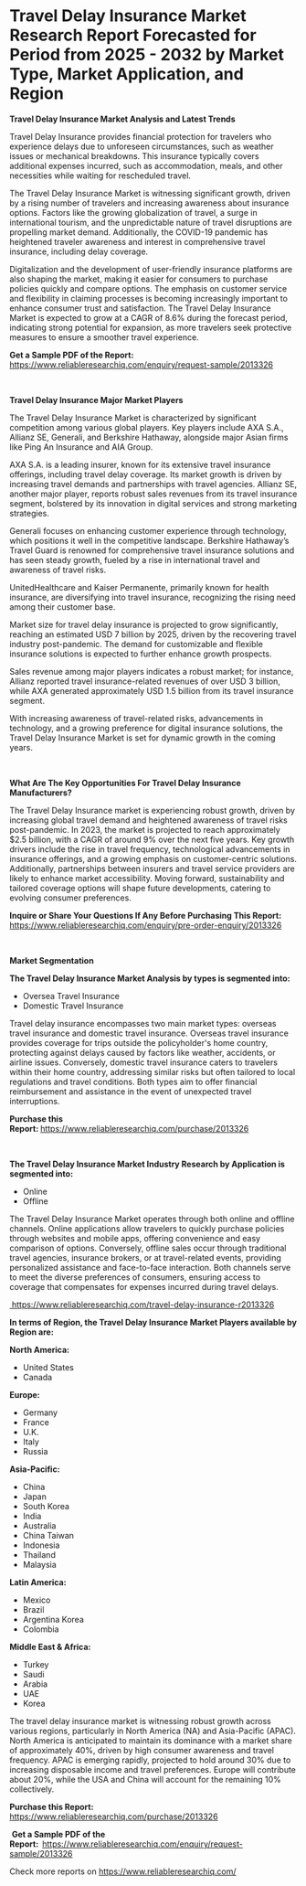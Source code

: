 <p><h1>Travel Delay Insurance Market Research Report Forecasted for Period from 2025 -  2032 by Market Type, Market Application, and Region</h1></p><p><strong>Travel Delay Insurance Market Analysis and Latest Trends</strong></p>
<p><p>Travel Delay Insurance provides financial protection for travelers who experience delays due to unforeseen circumstances, such as weather issues or mechanical breakdowns. This insurance typically covers additional expenses incurred, such as accommodation, meals, and other necessities while waiting for rescheduled travel.</p><p>The Travel Delay Insurance Market is witnessing significant growth, driven by a rising number of travelers and increasing awareness about insurance options. Factors like the growing globalization of travel, a surge in international tourism, and the unpredictable nature of travel disruptions are propelling market demand. Additionally, the COVID-19 pandemic has heightened traveler awareness and interest in comprehensive travel insurance, including delay coverage.</p><p>Digitalization and the development of user-friendly insurance platforms are also shaping the market, making it easier for consumers to purchase policies quickly and compare options. The emphasis on customer service and flexibility in claiming processes is becoming increasingly important to enhance consumer trust and satisfaction. The Travel Delay Insurance Market is expected to grow at a CAGR of 8.6% during the forecast period, indicating strong potential for expansion, as more travelers seek protective measures to ensure a smoother travel experience.</p></p>
<p><strong>Get a Sample PDF of the Report:&nbsp;</strong> <a href="https://www.reliableresearchiq.com/enquiry/request-sample/2013326?utm_campaign=2212&utm_medium=2&utm_source=Github&utm_content=ia&utm_term=10032025&utm_id=travel-delay-insurance">https://www.reliableresearchiq.com/enquiry/request-sample/2013326</a></p>
<p>&nbsp;</p>
<p><strong>Travel Delay Insurance Major Market Players</strong></p>
<p><p>The Travel Delay Insurance Market is characterized by significant competition among various global players. Key players include AXA S.A., Allianz SE, Generali, and Berkshire Hathaway, alongside major Asian firms like Ping An Insurance and AIA Group.</p><p>AXA S.A. is a leading insurer, known for its extensive travel insurance offerings, including travel delay coverage. Its market growth is driven by increasing travel demands and partnerships with travel agencies. Allianz SE, another major player, reports robust sales revenues from its travel insurance segment, bolstered by its innovation in digital services and strong marketing strategies.</p><p>Generali focuses on enhancing customer experience through technology, which positions it well in the competitive landscape. Berkshire Hathaway’s Travel Guard is renowned for comprehensive travel insurance solutions and has seen steady growth, fueled by a rise in international travel and awareness of travel risks. </p><p>UnitedHealthcare and Kaiser Permanente, primarily known for health insurance, are diversifying into travel insurance, recognizing the rising need among their customer base.</p><p>Market size for travel delay insurance is projected to grow significantly, reaching an estimated USD 7 billion by 2025, driven by the recovering travel industry post-pandemic. The demand for customizable and flexible insurance solutions is expected to further enhance growth prospects.</p><p>Sales revenue among major players indicates a robust market; for instance, Allianz reported travel insurance-related revenues of over USD 3 billion, while AXA generated approximately USD 1.5 billion from its travel insurance segment.</p><p>With increasing awareness of travel-related risks, advancements in technology, and a growing preference for digital insurance solutions, the Travel Delay Insurance Market is set for dynamic growth in the coming years.</p></p>
<p>&nbsp;</p>
<p><strong>What Are The Key Opportunities For Travel Delay Insurance Manufacturers?</strong></p>
<p><p>The Travel Delay Insurance market is experiencing robust growth, driven by increasing global travel demand and heightened awareness of travel risks post-pandemic. In 2023, the market is projected to reach approximately $2.5 billion, with a CAGR of around 9% over the next five years. Key growth drivers include the rise in travel frequency, technological advancements in insurance offerings, and a growing emphasis on customer-centric solutions. Additionally, partnerships between insurers and travel service providers are likely to enhance market accessibility. Moving forward, sustainability and tailored coverage options will shape future developments, catering to evolving consumer preferences.</p></p>
<p><strong>Inquire or Share Your Questions If Any Before Purchasing This Report:</strong> <a href="https://www.reliableresearchiq.com/enquiry/pre-order-enquiry/2013326?utm_campaign=2212&utm_medium=2&utm_source=Github&utm_content=ia&utm_term=10032025&utm_id=travel-delay-insurance">https://www.reliableresearchiq.com/enquiry/pre-order-enquiry/2013326</a></p>
<p>&nbsp;</p>
<p><strong>Market Segmentation</strong></p>
<p><strong>The Travel Delay Insurance Market Analysis by types is segmented into:</strong></p>
<p><ul><li>Oversea Travel Insurance</li><li>Domestic Travel Insurance</li></ul></p>
<p><p>Travel delay insurance encompasses two main market types: overseas travel insurance and domestic travel insurance. Overseas travel insurance provides coverage for trips outside the policyholder's home country, protecting against delays caused by factors like weather, accidents, or airline issues. Conversely, domestic travel insurance caters to travelers within their home country, addressing similar risks but often tailored to local regulations and travel conditions. Both types aim to offer financial reimbursement and assistance in the event of unexpected travel interruptions.</p></p>
<p><strong>Purchase this Report:&nbsp;</strong><a href="https://www.reliableresearchiq.com/purchase/2013326?utm_campaign=2212&utm_medium=2&utm_source=Github&utm_content=ia&utm_term=10032025&utm_id=travel-delay-insurance">https://www.reliableresearchiq.com/purchase/2013326</a></p>
<p>&nbsp;</p>
<p><strong>The Travel Delay Insurance Market Industry Research by Application is segmented into:</strong></p>
<p><ul><li>Online</li><li>Offline</li></ul></p>
<p><p>The Travel Delay Insurance Market operates through both online and offline channels. Online applications allow travelers to quickly purchase policies through websites and mobile apps, offering convenience and easy comparison of options. Conversely, offline sales occur through traditional travel agencies, insurance brokers, or at travel-related events, providing personalized assistance and face-to-face interaction. Both channels serve to meet the diverse preferences of consumers, ensuring access to coverage that compensates for expenses incurred during travel delays.</p></p>
<p><a href="https://www.reliableresearchiq.com/travel-delay-insurance-r2013326?utm_campaign=2212&utm_medium=2&utm_source=Github&utm_content=ia&utm_term=10032025&utm_id=travel-delay-insurance">&nbsp;https://www.reliableresearchiq.com/travel-delay-insurance-r2013326</a></p>
<p><strong>In terms of Region, the Travel Delay Insurance Market Players available by Region are:</strong></p>
<p>
    <p> <strong> North America: </strong>
        <ul>
            <li>United States</li>
            <li>Canada</li>
        </ul>
        </p> 
    <p> <strong> Europe: </strong>
        <ul>
            <li>Germany</li>
            <li>France</li>
            <li>U.K.</li>
            <li>Italy</li>
            <li>Russia</li>
        </ul>
        </p> 
    <p> <strong> Asia-Pacific: </strong>
        <ul>
            <li>China</li>
            <li>Japan</li>
            <li>South Korea</li>
            <li>India</li>
            <li>Australia</li>
            <li>China Taiwan</li>
            <li>Indonesia</li>
            <li>Thailand</li>
            <li>Malaysia</li>
        </ul>
        </p> 
    <p> <strong> Latin America: </strong>
        <ul>
            <li>Mexico</li>
            <li>Brazil</li>
            <li>Argentina Korea</li>
            <li>Colombia</li>
        </ul>
        </p> 
    <p> <strong> Middle East & Africa: </strong>
        <ul>
            <li>Turkey</li>
            <li>Saudi</li>
            <li>Arabia</li>
            <li>UAE</li>
            <li>Korea</li>
        </ul>
    </p>
    </p>
<p><p>The travel delay insurance market is witnessing robust growth across various regions, particularly in North America (NA) and Asia-Pacific (APAC). North America is anticipated to maintain its dominance with a market share of approximately 40%, driven by high consumer awareness and travel frequency. APAC is emerging rapidly, projected to hold around 30% due to increasing disposable income and travel preferences. Europe will contribute about 20%, while the USA and China will account for the remaining 10% collectively.</p></p>
<p><strong>Purchase this Report: </strong><a href="https://www.reliableresearchiq.com/purchase/2013326?utm_campaign=2212&utm_medium=2&utm_source=Github&utm_content=ia&utm_term=10032025&utm_id=travel-delay-insurance">https://www.reliableresearchiq.com/purchase/2013326</a></p>
<p>&nbsp;<strong>Get a Sample PDF of the Report:&nbsp;&nbsp;</strong><a href="https://www.reliableresearchiq.com/enquiry/request-sample/2013326?utm_campaign=2212&utm_medium=2&utm_source=Github&utm_content=ia&utm_term=10032025&utm_id=travel-delay-insurance">https://www.reliableresearchiq.com/enquiry/request-sample/2013326</a></p>
<p><strong></strong></p>
<p>Check more reports on <a href="https://www.reliableresearchiq.com/?utm_campaign=2212&utm_medium=2&utm_source=Github&utm_content=ia&utm_term=10032025&utm_id=travel-delay-insurance">https://www.reliableresearchiq.com/</a></p>